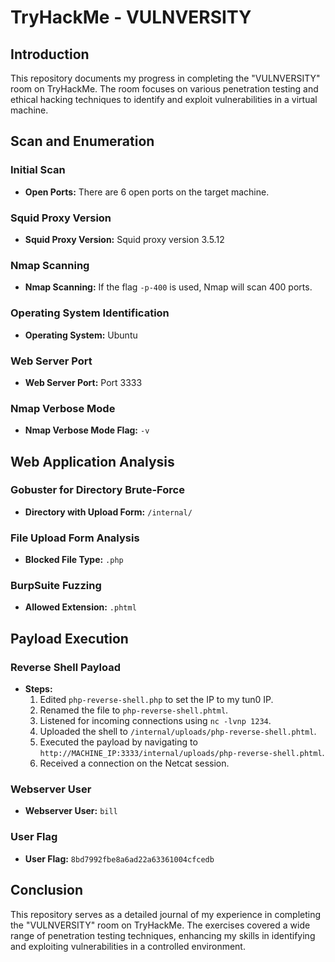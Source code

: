 # TryHackMe - VULNVERSITY

## Introduction
This repository documents my progress in completing the "VULNVERSITY" room on TryHackMe. The room focuses on various penetration testing and ethical hacking techniques to identify and exploit vulnerabilities in a virtual machine.

## Scan and Enumeration
### Initial Scan
- **Open Ports:** There are 6 open ports on the target machine.

### Squid Proxy Version
- **Squid Proxy Version:** Squid proxy version 3.5.12

### Nmap Scanning
- **Nmap Scanning:** If the flag `-p-400` is used, Nmap will scan 400 ports.

### Operating System Identification
- **Operating System:** Ubuntu

### Web Server Port
- **Web Server Port:** Port 3333

### Nmap Verbose Mode
- **Nmap Verbose Mode Flag:** `-v`

## Web Application Analysis
### Gobuster for Directory Brute-Force
- **Directory with Upload Form:** `/internal/`

### File Upload Form Analysis
- **Blocked File Type:** `.php`

### BurpSuite Fuzzing
- **Allowed Extension:** `.phtml`

## Payload Execution
### Reverse Shell Payload
- **Steps:**
  1. Edited `php-reverse-shell.php` to set the IP to my tun0 IP.
  2. Renamed the file to `php-reverse-shell.phtml`.
  3. Listened for incoming connections using `nc -lvnp 1234`.
  4. Uploaded the shell to `/internal/uploads/php-reverse-shell.phtml`.
  5. Executed the payload by navigating to `http://MACHINE_IP:3333/internal/uploads/php-reverse-shell.phtml`.
  6. Received a connection on the Netcat session.

### Webserver User
- **Webserver User:** `bill`

### User Flag
- **User Flag:** `8bd7992fbe8a6ad22a63361004cfcedb`

## Conclusion
This repository serves as a detailed journal of my experience in completing the "VULNVERSITY" room on TryHackMe. The exercises covered a wide range of penetration testing techniques, enhancing my skills in identifying and exploiting vulnerabilities in a controlled environment.

